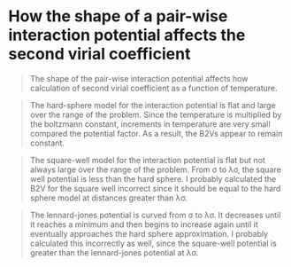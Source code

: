 # How the shape of a pair-wise interaction potential affects the second virial coefficient

> The shape of the pair-wise interaction potential affects how calculation of second virial coefficient as a function of temperature.

>The hard-sphere model for the interaction potential is flat and large over the range of the problem. Since the temperature is multiplied by the boltzmann constant, increments in temperature are very small compared the potential factor. As a result, the B2Vs appear to remain constant.

>The square-well model for the interaction potential is flat but not always large over the range of the problem. From σ to λσ, the square well potential is less than the hard sphere. I probably calculated the B2V for the square well incorrect since it should be equal to the hard sphere model at distances greater than λσ.

>The lennard-jones potential is curved from σ to λσ. It decreases until it reaches a minimum and then begins to increase again until it eventually approaches the hard sphere approximation. I probably calculated this incorrectly as well, since the square-well potential is greater than the lennard-jones potential at λσ.
